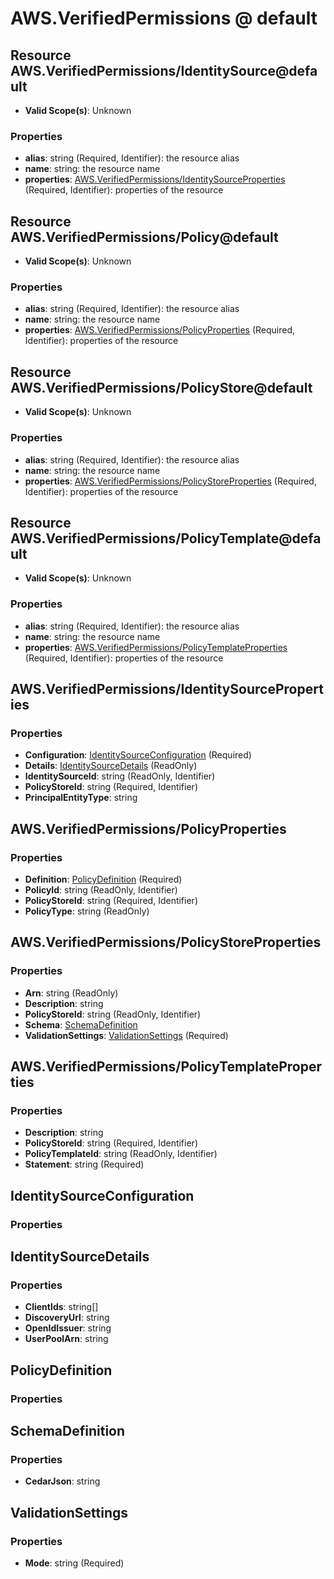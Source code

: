 # AWS.VerifiedPermissions @ default

## Resource AWS.VerifiedPermissions/IdentitySource@default
* **Valid Scope(s)**: Unknown
### Properties
* **alias**: string (Required, Identifier): the resource alias
* **name**: string: the resource name
* **properties**: [AWS.VerifiedPermissions/IdentitySourceProperties](#awsverifiedpermissionsidentitysourceproperties) (Required, Identifier): properties of the resource

## Resource AWS.VerifiedPermissions/Policy@default
* **Valid Scope(s)**: Unknown
### Properties
* **alias**: string (Required, Identifier): the resource alias
* **name**: string: the resource name
* **properties**: [AWS.VerifiedPermissions/PolicyProperties](#awsverifiedpermissionspolicyproperties) (Required, Identifier): properties of the resource

## Resource AWS.VerifiedPermissions/PolicyStore@default
* **Valid Scope(s)**: Unknown
### Properties
* **alias**: string (Required, Identifier): the resource alias
* **name**: string: the resource name
* **properties**: [AWS.VerifiedPermissions/PolicyStoreProperties](#awsverifiedpermissionspolicystoreproperties) (Required, Identifier): properties of the resource

## Resource AWS.VerifiedPermissions/PolicyTemplate@default
* **Valid Scope(s)**: Unknown
### Properties
* **alias**: string (Required, Identifier): the resource alias
* **name**: string: the resource name
* **properties**: [AWS.VerifiedPermissions/PolicyTemplateProperties](#awsverifiedpermissionspolicytemplateproperties) (Required, Identifier): properties of the resource

## AWS.VerifiedPermissions/IdentitySourceProperties
### Properties
* **Configuration**: [IdentitySourceConfiguration](#identitysourceconfiguration) (Required)
* **Details**: [IdentitySourceDetails](#identitysourcedetails) (ReadOnly)
* **IdentitySourceId**: string (ReadOnly, Identifier)
* **PolicyStoreId**: string (Required, Identifier)
* **PrincipalEntityType**: string

## AWS.VerifiedPermissions/PolicyProperties
### Properties
* **Definition**: [PolicyDefinition](#policydefinition) (Required)
* **PolicyId**: string (ReadOnly, Identifier)
* **PolicyStoreId**: string (Required, Identifier)
* **PolicyType**: string (ReadOnly)

## AWS.VerifiedPermissions/PolicyStoreProperties
### Properties
* **Arn**: string (ReadOnly)
* **Description**: string
* **PolicyStoreId**: string (ReadOnly, Identifier)
* **Schema**: [SchemaDefinition](#schemadefinition)
* **ValidationSettings**: [ValidationSettings](#validationsettings) (Required)

## AWS.VerifiedPermissions/PolicyTemplateProperties
### Properties
* **Description**: string
* **PolicyStoreId**: string (Required, Identifier)
* **PolicyTemplateId**: string (ReadOnly, Identifier)
* **Statement**: string (Required)

## IdentitySourceConfiguration
### Properties

## IdentitySourceDetails
### Properties
* **ClientIds**: string[]
* **DiscoveryUrl**: string
* **OpenIdIssuer**: string
* **UserPoolArn**: string

## PolicyDefinition
### Properties

## SchemaDefinition
### Properties
* **CedarJson**: string

## ValidationSettings
### Properties
* **Mode**: string (Required)

